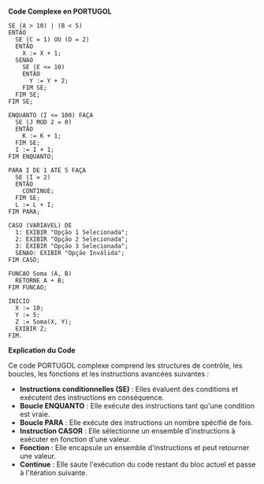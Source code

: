 **Code Complexe en PORTUGOL**

```portuqol
SE (A > 10) | (B < 5)
ENTÃO
  SE (C = 1) OU (D = 2)
  ENTÃO
    X := X + 1;
  SENAO
    SE (E <= 10)
    ENTÃO
      Y := Y + 2;
    FIM SE;
  FIM SE;
FIM SE;

ENQUANTO (I <= 100) FAÇA
  SE (J MOD 2 = 0)
  ENTÃO
    K := K + 1;
  FIM SE;
  I := I + 1;
FIM ENQUANTO;

PARA I DE 1 ATÉ 5 FAÇA
  SE (I = 2)
  ENTÃO
    CONTINUE;
  FIM SE;
  L := L + I;
FIM PARA;

CASO (VARIAVEL) DE
  1: EXIBIR "Opção 1 Selecionada";
  2: EXIBIR "Opção 2 Selecionada";
  3: EXIBIR "Opção 3 Selecionada";
  SENAO: EXIBIR "Opção Inválida";
FIM CASO;

FUNCAO Soma (A, B)
  RETORNE A + B;
FIM FUNCAO;

INICIO
  X := 10;
  Y := 5;
  Z := Soma(X, Y);
  EXIBIR Z;
FIM.
```

**Explication du Code**

Ce code PORTUGOL complexe comprend les structures de contrôle, les boucles, les fonctions et les instructions avancées suivantes :

* **Instructions conditionnelles (SE)** : Elles évaluent des conditions et exécutent des instructions en conséquence.
* **Boucle ENQUANTO** : Elle exécute des instructions tant qu'une condition est vraie.
* **Boucle PARA** : Elle exécute des instructions un nombre spécifié de fois.
* **Instruction CASOR** : Elle sélectionne un ensemble d'instructions à exécuter en fonction d'une valeur.
* **Fonction** : Elle encapsule un ensemble d'instructions et peut retourner une valeur.
* **Continue** : Elle saute l'exécution du code restant du bloc actuel et passe à l'itération suivante.